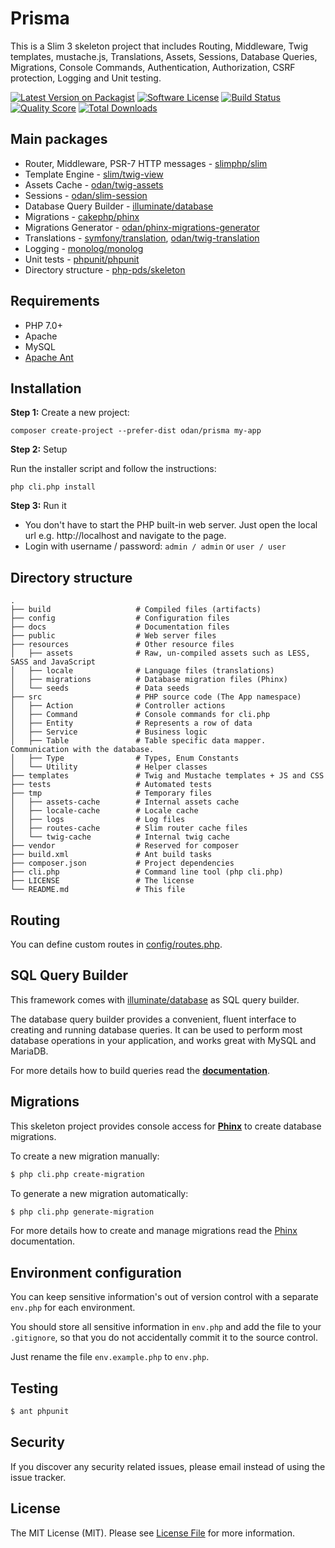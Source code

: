 # Prisma

This is a Slim 3 skeleton project that includes Routing, Middleware,
Twig templates, mustache.js, Translations, Assets, Sessions, Database Queries, 
Migrations, Console Commands, Authentication, Authorization, CSRF protection, 
Logging and Unit testing.

[![Latest Version on Packagist](https://img.shields.io/github/release/odan/prisma.svg)](https://github.com/odan/prisma/releases)
[![Software License](https://img.shields.io/badge/license-MIT-brightgreen.svg)](LICENSE.md)
[![Build Status](https://travis-ci.org/odan/prisma.svg?branch=master)](https://travis-ci.org/odan/prisma)
[![Quality Score](https://scrutinizer-ci.com/g/odan/prisma/badges/quality-score.png?b=master)](https://scrutinizer-ci.com/g/odan/prisma/?branch=master)
[![Total Downloads](https://img.shields.io/packagist/dt/odan/prisma.svg)](https://packagist.org/packages/odan/prisma)


## Main packages

* Router, Middleware, PSR-7 HTTP messages - [slimphp/slim](https://github.com/slimphp/Slim)
* Template Engine - [slim/twig-view](https://github.com/slimphp/Twig-View)
* Assets Cache - [odan/twig-assets](https://github.com/odan/twig-assets)
* Sessions - [odan/slim-session](https://github.com/odan/slim-session)
* Database Query Builder - [illuminate/database](https://github.com/illuminate/database)
* Migrations - [cakephp/phinx](https://github.com/cakephp/phinx)
* Migrations Generator - [odan/phinx-migrations-generator](https://github.com/odan/phinx-migrations-generator)
* Translations - [symfony/translation](https://github.com/symfony/Translation), [odan/twig-translation](https://github.com/odan/twig-translation)
* Logging - [monolog/monolog](https://github.com/Seldaek/monolog) 
* Unit tests - [phpunit/phpunit](https://github.com/sebastianbergmann/phpunit)
* Directory structure - [php-pds/skeleton](https://github.com/php-pds/skeleton)

## Requirements

* PHP 7.0+
* Apache
* MySQL
* [Apache Ant](http://ant.apache.org/)

## Installation

**Step 1:** Create a new project:

```shell
composer create-project --prefer-dist odan/prisma my-app
```

**Step 2:** Setup

Run the installer script and follow the instructions:

```shell
php cli.php install
```

**Step 3:** Run it<br>

* You don't have to start the PHP built-in web server. Just open the local url e.g. http://localhost and navigate to the page.
* Login with username / password: `admin / admin` or `user / user`

## Directory structure

```
.
├── build                   # Compiled files (artifacts)
├── config                  # Configuration files
├── docs                    # Documentation files
├── public                  # Web server files
├── resources               # Other resource files
│   ├── assets              # Raw, un-compiled assets such as LESS, SASS and JavaScript
│   ├── locale              # Language files (translations)
│   ├── migrations          # Database migration files (Phinx)
│   └── seeds               # Data seeds
├── src                     # PHP source code (The App namespace)
│   ├── Action              # Controller actions
│   ├── Command             # Console commands for cli.php
│   ├── Entity              # Represents a row of data
│   ├── Service             # Business logic
│   ├── Table               # Table specific data mapper. Communication with the database.
│   ├── Type                # Types, Enum Constants
│   └── Utility             # Helper classes
├── templates               # Twig and Mustache templates + JS and CSS
├── tests                   # Automated tests
├── tmp                     # Temporary files
│   ├── assets-cache        # Internal assets cache
│   ├── locale-cache        # Locale cache
│   ├── logs                # Log files
│   ├── routes-cache        # Slim router cache files
│   └── twig-cache          # Internal twig cache
├── vendor                  # Reserved for composer
├── build.xml               # Ant build tasks
├── composer.json           # Project dependencies
├── cli.php                 # Command line tool (php cli.php)
├── LICENSE                 # The license
└── README.md               # This file
```

## Routing

You can define custom routes in [config/routes.php](config/routes.php). 

## SQL Query Builder

This framework comes with [illuminate/database](https://github.com/illuminate/database) as SQL query builder.

The database query builder provides a convenient, fluent interface to creating and running database queries. It can be used to perform most database operations in your application, and works great with MySQL and MariaDB.

For more details how to build queries read the **[documentation](https://laravel.com/docs/master/queries)**.

## Migrations

This skeleton project provides console access for **[Phinx](https://phinx.org/)** to create database migrations. 

To create a new migration manually:

```bash
$ php cli.php create-migration
```

To generate a new migration automatically:

```bash
$ php cli.php generate-migration
```

For more details how to create and manage migrations read the [Phinx](http://docs.phinx.org/en/latest/) documentation.

## Environment configuration

You can keep sensitive information's out of version control with a separate `env.php` for each environment.

You should store all sensitive information in `env.php` and add the file to your `.gitignore`, so that you do not accidentally commit it to the source control.

Just rename the file `env.example.php` to `env.php`.

## Testing

``` bash
$ ant phpunit
```

## Security

If you discover any security related issues, please email instead of using the issue tracker.

## License

The MIT License (MIT). Please see [License File](LICENSE.md) for more information.


[PSR-1]: https://github.com/php-fig/fig-standards/blob/master/accepted/PSR-1-basic-coding-standard.md
[PSR-2]: https://github.com/php-fig/fig-standards/blob/master/accepted/PSR-2-coding-style-guide.md
[PSR-4]: https://github.com/php-fig/fig-standards/blob/master/accepted/PSR-4-autoloader.md
[Composer]: http://getcomposer.org/
[PHPUnit]: http://phpunit.de/
